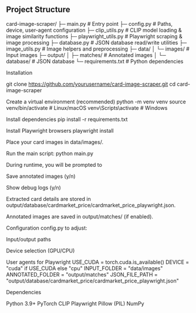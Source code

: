 ## Project Structure

card-image-scraper/
├─ main.py                 # Entry point
├─ config.py               # Paths, device, user-agent configuration
├─ clip_utils.py           # CLIP model loading & image similarity functions
├─ playwright_utils.py     # Playwright scraping & image processing
├─ database.py             # JSON database read/write utilities
├─ image_utils.py          # Image helpers and preprocessing
├─ data/
│   └─ images/             # Input images
├─ output/
│   ├─ matches/            # Annotated images
│   └─ database/           # JSON database
└─ requirements.txt        # Python dependencies

Installation

git clone https://github.com/yourusername/card-image-scraper.git
cd card-image-scraper

Create a virtual environment (recommended)
python -m venv venv
source venv/bin/activate  # Linux/macOS
venv\Scripts\activate     # Windows

Install dependencies
pip install -r requirements.txt

Install Playwright browsers
playwright install

Place your card images in data/images/.

Run the main script:
python main.py

During runtime, you will be prompted to

Save annotated images (y/n)

Show debug logs (y/n)

Extracted card details are stored in output/database/cardmarket_price/cardmarket_price_playwright.json.

Annotated images are saved in output/matches/ (if enabled).

Configuration
config.py to adjust:

Input/output paths

Device selection (GPU/CPU)

User agents for Playwright
USE_CUDA = torch.cuda.is_available()
DEVICE = "cuda" if USE_CUDA else "cpu"
INPUT_FOLDER = "data/images"
ANNOTATED_FOLDER = "output/matches"
JSON_FILE_PATH = "output/database/cardmarket_price/cardmarket_price_playwright.json"

Dependencies

Python 3.9+
PyTorch
CLIP
Playwright
Pillow (PIL)
NumPy

